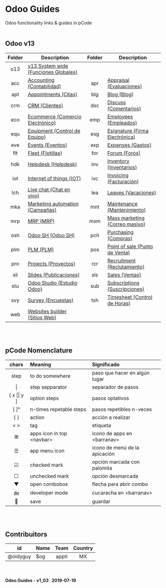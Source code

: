 # Odoo Guides
Odoo functionality links & guides in pCode
<br><br>
## Odoo v13 
| Folder | Description | Folder | Description |
| :---: | --- | :---: | --- |
| o13 | [v13 System wide \(Funciones Globales\)](https://github.com/oldyguy/odoo-guides/blob/master/o13/o13/o13-o13-system_wide_guides.md) | | |
| acc | [Accounting \(Contabilidad\)](https://github.com/oldyguy/odoo-guides/blob/master/o13/acc/o13-acc-accounting_guides.md) | apr | [Appraisal \(Evaluaciones\)](https://github.com/oldyguy/odoo-guides/blob/master/o13/apr/o13-apr-appraisal_guides.md) |
| apt | [Appointments \(Citas\)](https://github.com/oldyguy/odoo-guides/blob/master/o13/apt/o13-apt-appointments_guides.md) | blg | [Blog \(Blog\)](https://github.com/oldyguy/odoo-guides/blob/master/o13/blg/o13-blg-blog_guides.md) |
| crm | [CRM \(Clientes\)](https://github.com/oldyguy/odoo-guides/blob/master/o13/crm/o13-crm-crm_guides.md) | dsc | [Discuss \(Comentarios\)](https://github.com/oldyguy/odoo-guides/blob/master/o13/dsc/o13-dsc-discuss_guides.md) |
| eco | [Ecommerce \(Comercio Electrónico\)](https://github.com/oldyguy/odoo-guides/blob/master/o13/eco/o13-eco-ecommerce_guides.md) | emp | [Employees \(Empleados\)](https://github.com/oldyguy/odoo-guides/blob/master/o13/emp/o13-emp-employees_guides.md) |
| equ | [Equipment \(Control de Equipo\)](https://github.com/oldyguy/odoo-guides/blob/master/o13/equ/o13-equ-equipment_guides.md) | esg | [Esignature \(Firma Electrónica\)](https://github.com/oldyguy/odoo-guides/blob/master/o13/esg/o13-esg-esignature_guides.md) |
| eve | [Events \(Eventos\)](https://github.com/oldyguy/odoo-guides/blob/master/o13/eve/o13-eve-events_guides.md) | exp | [Expenses \(Gastos\)](https://github.com/oldyguy/odoo-guides/blob/master/o13/exp/o13-exp-expenses_guides.md) |
| flt | [Fleet \(Flotillas\)](https://github.com/oldyguy/odoo-guides/blob/master/o13/flt/o13-flt-fleet_guides.md) | for | [Forum \(Foros\)](https://github.com/oldyguy/odoo-guides/blob/master/o13/for/o13-for-forum_guides.md) |
| hdk | [Helpdesk \(Helpdesk\)](https://github.com/oldyguy/odoo-guides/blob/master/o13/hdk/o13-hdk-helpdesk_guides.md) | inv | [Inventory \(Inventarios\)](https://github.com/oldyguy/odoo-guides/blob/master/o13/inv/o13-inv-inventory_guides.md) |
| iot | [Internet of things \(IOT\)](https://github.com/oldyguy/odoo-guides/blob/master/o13/iot/o13-iot-internet_of_things_guides.md) | ivc | [Invoicing \(Facturación\)](https://github.com/oldyguy/odoo-guides/blob/master/o13/ivc/o13-ivc-invoicing_guides.md) |
| lch | [Live chat \(Chat en vivo\)](https://github.com/oldyguy/odoo-guides/blob/master/o13/lch/o13-lch-live_chat_guides.md) | lea | [Leaves \(Vacaciones\)](https://github.com/oldyguy/odoo-guides/blob/master/o13/lea/o13-lea-leaves_guides.md) |
| mka | [Marketing automation \(Campañas\)](https://github.com/oldyguy/odoo-guides/blob/master/o13/mka/o13-mka-marketing_automation_guides.md) | mnt | [Maintenance \(Mantenimiento\)](https://github.com/oldyguy/odoo-guides/blob/master/o13/mnt/o13-mnt-maintenance_guides.md) |
| mrp | [MRP \(MRP\)](https://github.com/oldyguy/odoo-guides/blob/master/o13/mrp/o13-mrp-mrp_guides.md) | msm | [Mass marketing \(Correo masivo\)](https://github.com/oldyguy/odoo-guides/blob/master/o13/msm/o13-msm-mass_marketing_guides.md) |
| osh | [Odoo SH \(Odoo SH\)](https://github.com/oldyguy/odoo-guides/blob/master/o13/osh/o13-osh-odoo_sh_guides.md) | pch | [Purchasing \(Compras\)](https://github.com/oldyguy/odoo-guides/blob/master/o13/pch/o13-pch-purchasing_guides.md) |
| plm | [PLM \(PLM\)](https://github.com/oldyguy/odoo-guides/blob/master/o13/plm/o13-plm-plm_guides.md) | pos | [Point of sale \(Punto de Venta\)](https://github.com/oldyguy/odoo-guides/blob/master/o13/pos/o13-pos-point_of_sale_guides.md) |
| pro | [Projects \(Proyectos\)](https://github.com/oldyguy/odoo-guides/blob/master/o13/pro/o13-pro-projects_guides.md) | rcr | [Recruitment \(Reclutamiento\)](https://github.com/oldyguy/odoo-guides/blob/master/o13/rcr/o13-rcr-recruitment_guides.md) |
| sli | [Slides \(Publicaciones\)](https://github.com/oldyguy/odoo-guides/blob/master/o13/sli/o13-sli-slides_guides.md) | sls | [Sales \(Ventas\)](https://github.com/oldyguy/odoo-guides/blob/master/o13/sls/o13-sls-sales_guides.md) |
| stu | [Odoo Studio \(Estudio Odoo\)](https://github.com/oldyguy/odoo-guides/blob/master/o13/stu/o13-stu-studio_guides.md) | sub | [Subscriptions \(Suscripciones\)](https://github.com/oldyguy/odoo-guides/blob/master/o13/sub/o13-sub-subscriptions_guides.md) |
| svy | [Survey \(Encuestas\)](https://github.com/oldyguy/odoo-guides/blob/master/o13/svy/o13-svy-survey_guides.md) | tsh | [Timesheet \(Control de Horas\)](https://github.com/oldyguy/odoo-guides/blob/master/o13/tsh/o13-tsh-timesheet_guides.md) |
| web | [Websites builder \(Sitios Web\)](https://github.com/oldyguy/odoo-guides/blob/master/o13/web/o13-web-websites_builder_guides.md) |


<br><br>
## pCode Nomenclature

| chars | Meaning | Significado |
| :---: | :--- | :--- |
| step | to do somewhere | paso que hacer en algún lugar |
| \| | step sepparator | separador de pasos |
| \[ x \|\| y \] | option steps | pasos optativos |
| \[ \]&#x207F; | n-times repetable steps | pasos repetibles n-veces |
| { } | action | acción a realizar |
| < > | tag | etiqueta |
| &#x229E; | apps icon in top \<navbar\> | icono de apps en \<barranav\> |
| &#x2630; | app menu icon | icono de menú de la apicación |
| &#x2611; | checked mark | opción marcada con palomita |
| &#x2610; | unchecked mark | opción desmarcada |
| &#x25BC; | open combobox | flecha para abrir combo |
| &#x3377; | developer mode | cucaracha en \<barranav\> |
| &#x1F4BE; | save | guardar |

<br><br>
## Contribuitors

| id | Name | Team | Country |
| :---: | :--- | :---: | :---: |
| @oldyguy | $og | appti | MX |

#### <br><br>Odoo Guides - v1_03 &nbsp; 2019-07-19
